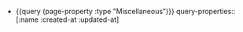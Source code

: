 - {{query (page-property :type "Miscellaneous")}}
  query-properties:: [:name :created-at :updated-at]
